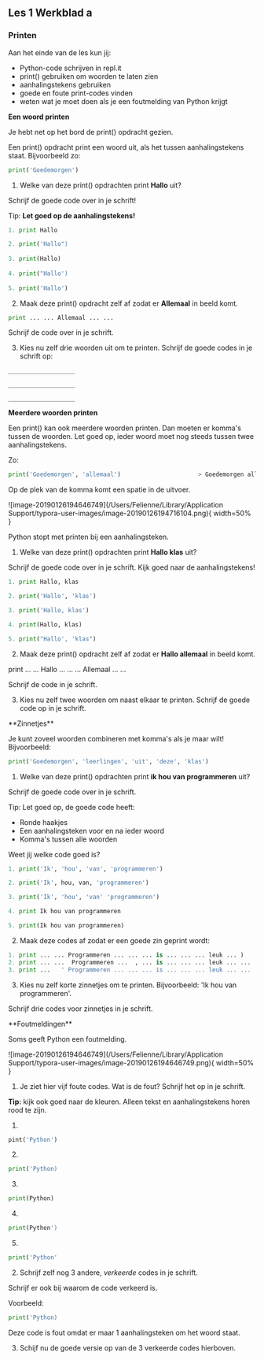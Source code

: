 ## Les 1 Werkblad a 
### Printen

Aan het einde van de les kun jij:

- Python-code schrijven in repl.it
- print() gebruiken om woorden te laten zien
- aanhalingstekens gebruiken 
- goede en foute print-codes vinden
- weten wat je moet doen als je een foutmelding van Python krijgt



**Een woord printen**

Je hebt net op het bord de print() opdracht gezien. 

Een print() opdracht print een woord uit, als het tussen aanhalingstekens staat. Bijvoorbeeld zo:

```python
print('Goedemorgen')
```



1) Welke van deze print() opdrachten print **Hallo** uit? 

Schrijf de goede code over in je schrift!

Tip: **Let goed op de aanhalingstekens!**

```python
1. print Hallo

2. print('Hallo")
        
3. print(Hallo)
        
4. print("Hallo')
        
5. print('Hallo')
```

2) Maak deze print() opdracht zelf af zodat er **Allemaal** in beeld komt.

```python
print ... ... Allemaal ... ...
```

Schrijf de code over in je schrift.



3) Kies nu zelf drie woorden uit om te printen. Schrijf de goede codes in je schrift op:

```___________________```

```___________________```

```___________________```


 <div style="page-break-after: always;"></div>

**Meerdere woorden printen**

Een print() kan ook meerdere woorden printen. Dan moeten er komma's tussen de woorden. Let goed op, ieder woord moet nog steeds tussen twee aanhalingstekens.

Zo:

```python
print('Goedemorgen', 'allemaal')                      > Goedemorgen allemaal
```

Op de plek van de komma komt een spatie in de uitvoer. 

![image-20190126194646749](/Users/Felienne/Library/Application Support/typora-user-images/image-20190126194716104.png){ width=50% }


Python stopt met printen bij een aanhalingsteken. 


1) Welke van deze print() opdrachten print **Hallo klas** uit? 

Schrijf de goede code over in je schrift. Kijk goed naar de aanhalingstekens!

```python
1. print Hallo, klas

2. print('Hallo', 'klas')

3. print('Hallo, klas')

4. print(Hallo, klas)

5. print("Hallo', 'klas")
```


2) Maak deze print() opdracht zelf af zodat er **Hallo allemaal** in beeld komt.

print ... ... Hallo ... ... ... Allemaal ... ...

Schrijf de code in je schrift.

3) Kies nu zelf twee woorden om naast elkaar te printen. 
Schrijf de goede code op in je schrift.




 <div style="page-break-after: always;"></div>
**Zinnetjes**

Je kunt zoveel woorden combineren met komma's als je maar wilt!
Bijvoorbeeld:
```python
print('Goedemorgen', 'leerlingen', 'uit', 'deze', 'klas')
```

1) Welke van deze print() opdrachten print **ik hou van programmeren** uit? 

Schrijf de goede code over in je schrift.

Tip: Let goed op, de goede code heeft:

* Ronde haakjes
* Een aanhalingsteken voor en na ieder woord
* Komma's tussen alle woorden

Weet jij welke code goed is?

```python
1. print('Ik', 'hou', 'van', 'programmeren')

2. print('Ik', hou, van, 'programmeren')

3. print('Ik', 'hou', 'van' 'programmeren')

4. print Ik hou van programmeren

5. print(Ik hou van programmeren)
```



2) Maak deze codes af zodat er een goede zin geprint wordt:

```python
1. print ... ... Programmeren ... ... ... is ... ... ... leuk ... )
2. print ... ...  Programmeren ...  , ... is ... ... ... leuk ... ...
3. print ...   ' Programmeren ... ... ... is ... ... ... leuk ... ...
```



3) Kies nu zelf korte zinnetjes om te printen. Bijvoorbeeld: 'Ik hou van programmeren'.

Schrijf drie codes voor zinnetjes in je schrift.







 <div style="page-break-after: always;"></div>
**Foutmeldingen**

Soms geeft Python een foutmelding. 

![image-20190126194646749](/Users/Felienne/Library/Application Support/typora-user-images/image-20190126194646749.png){ width=50% }



1) Je ziet hier vijf foute codes. Wat is de fout? Schrijf het op in je schrift.

**Tip:** kijk ook goed naar de kleuren. Alleen tekst en aanhalingstekens horen rood te zijn.

1.
```python
pint('Python')
```

2.
```python
print('Python)
```

3.
```python
print(Python)
```

4.
```python
print(Python')
```

5.
```python
print('Python'
```


 <div style="page-break-after: always;"></div>

2) Schrijf zelf nog 3 andere, *verkeerde* codes in je schrift. 

Schrijf er ook bij waarom de code verkeerd is.

Voorbeeld: 

```python
print('Python)
```

Deze code is fout omdat er maar 1 aanhalingsteken om het woord staat.



3) Schijf nu de goede versie op van de 3 verkeerde codes hierboven.


